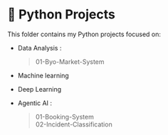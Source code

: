 # 🐍 Python Projects

This folder contains my Python projects focused on: 
- Data Analysis :
  > 01-Byo-Market-System
- Machine learning
- Deep Learning
- Agentic AI :
  
  > 01-Booking-System <br>
  > 02-Incident-Classification

